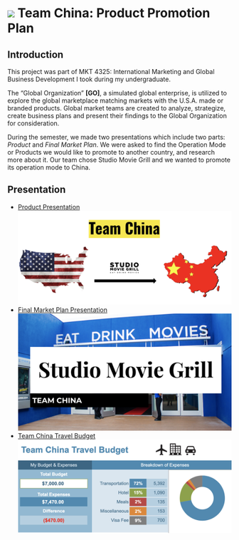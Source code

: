 # <img width="40" src="https://oefv17-assets-dev.s3.amazonaws.com/presenter_assets/images/000/001/412/original/http___ohioeventfinder.com_organization_image_file_9111_SMG.jpg?1494416609"> Team China: Product Promotion Plan

## Introduction

This project was part of MKT 4325: International Marketing and Global Business Development I took during my undergraduate.

The “Global Organization” **[GO]**, a simulated global enterprise, is utilized to explore the global marketplace matching markets with the U.S.A. made or branded products. Global market teams are created to analyze, strategize, create business plans and present their findings to the Global Organization for consideration.

During the semester, we made two presentations which include two parts: *Product* and *Final Market Plan*. We were asked to find the Operation Mode or Products we would like to promote to another country, and research more about it. Our team chose Studio Movie Grill and we wanted to promote its operation mode to China.

## Presentation
* [Product Presentation](https://docs.google.com/presentation/d/1_IrUWh5czYrJo5Yw2dMxqiSxi5ziZfphZdFlYKIFYFs/edit)
![](pics/Product.jpg)
* [Final Market Plan Presentation](https://docs.google.com/presentation/d/1O--fM_8io9NN2XTYNgT-m3Sd8zJ5wHWm8A2kCCjzoyw/edit)
![](pics/Final.jpg)
* [Team China Travel Budget](https://docs.google.com/spreadsheets/d/1Z6diH1ZYvGPb6Z3mkQwViPE5rh8_9-oqxk4Xd0_x4Ag/edit#gid=1923073584)
![](pics/Budget.jpg)
